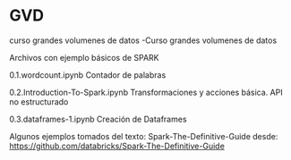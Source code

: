 # GVD
curso grandes volumenes de datos
-Curso grandes volumenes de datos

Archivos con ejemplo básicos de SPARK

0.1.wordcount.ipynb               Contador de palabras

0.2.Introduction-To-Spark.ipynb   Transformaciones y acciones básica. API no estructurado

0.3.dataframes-1.ipynb            Creación de Dataframes 

Algunos ejemplos tomados del texto: Spark-The-Definitive-Guide desde: https://github.com/databricks/Spark-The-Definitive-Guide
